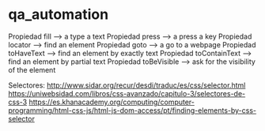 # qa_automation

Propiedad fill --> a type a text
Propiedad press --> a press a key
Propiedad locator --> find an element
Propiedad goto --> a go to a webpage
Propiedad toHaveText --> find an element by exactly text
Propiedad toContainText --> find an element by partial text
Propiedad toBeVisible --> ask for the visibility of the element

Selectores:
http://www.sidar.org/recur/desdi/traduc/es/css/selector.html
https://uniwebsidad.com/libros/css-avanzado/capitulo-3/selectores-de-css-3
https://es.khanacademy.org/computing/computer-programming/html-css-js/html-js-dom-access/pt/finding-elements-by-css-selector
